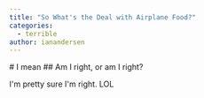 ```yaml
---
title: "So What's the Deal with Airplane Food?"
categories:
  - terrible
author: ianandersen
---
```

<p># I mean
## Am I right, or am I right?</p><p>I'm pretty sure I'm right.
LOL</p>